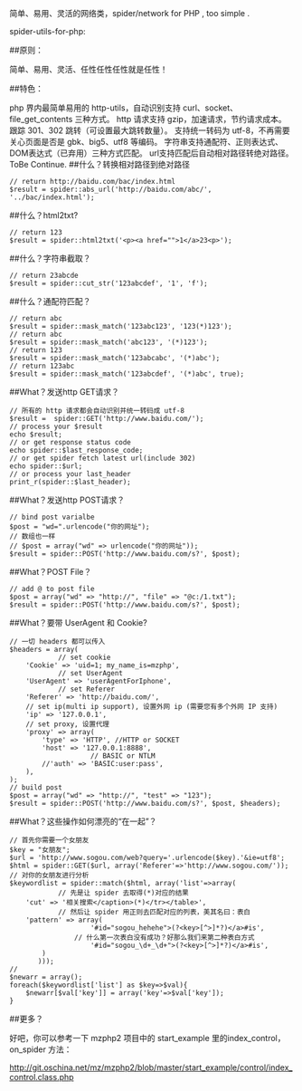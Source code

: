 简单、易用、灵活的网络类，spider/network for PHP , too simple .

spider-utils-for-php:

##原则：

简单、易用、灵活、任性任性任性就是任性！

##特色：

php 界内最简单易用的 http-utils，自动识别支持 curl、socket、file_get_contents 三种方式。
http 请求支持 gzip，加速请求，节约请求成本。
跟踪 301、302 跳转（可设置最大跳转数量）。
支持统一转码为 utf-8，不再需要关心页面是否是 gbk、big5、utf8 等编码。
字符串支持通配符、正则表达式、DOM表达式（已弃用）三种方式匹配。
url支持匹配后自动相对路径转绝对路径。
ToBe Continue.
##什么？转换相对路径到绝对路径

	// return http://baidu.com/bac/index.html
	$result = spider::abs_url('http://baidu.com/abc/', '../bac/index.html');
##什么？html2txt?

	// return 123
	$result = spider::html2txt('<p><a href="">1</a>23<p>');
##什么？字符串截取？

	// return 23abcde
	$result = spider::cut_str('123abcdef', '1', 'f');
##什么？通配符匹配？

	// return abc
	$result = spider::mask_match('123abc123', '123(*)123');
	// return abc
	$result = spider::mask_match('abc123', '(*)123');
	// return 123
	$result = spider::mask_match('123abcabc', '(*)abc');
	// return 123abc
	$result = spider::mask_match('123abcdef', '(*)abc', true);
##What？发送http GET请求？

    // 所有的 http 请求都会自动识别并统一转码成 utf-8
    $result =  spider::GET('http://www.baidu.com/');
    // process your $result
    echo $result;
    // or get response status code
    echo spider::$last_response_code;
    // or get spider fetch latest url(include 302)
    echo spider::$url;
    // or process your last_header
    print_r(spider::$last_header);
##What？发送http POST请求？

    // bind post varialbe
    $post = "wd=".urlencode("你的网址"); 
    // 数组也一样
    // $post = array("wd" => urlencode("你的网址"));
    $result = spider::POST('http://www.baidu.com/s?', $post);
##What？POST File？

    // add @ to post file
    $post = array("wd" => "http://", "file" => "@c:/1.txt");
    $result = spider::POST('http://www.baidu.com/s?', $post);
##What？要带 UserAgent 和 Cookie?

	// 一切 headers 都可以传入
	$headers = array(
                // set cookie
		'Cookie' => 'uid=1; my_name_is=mzphp',
                // set UserAgent
		'UserAgent' => 'userAgentForIphone',
                // set Referer
		'Referer' => 'http://baidu.com/',
		// set ip(multi ip support), 设置外网 ip (需要您有多个外网 IP 支持)
		'ip' => '127.0.0.1',
		// set proxy, 设置代理
		'proxy' => array(
			'type' => 'HTTP', //HTTP or SOCKET
			'host' => '127.0.0.1:8888',
                        // BASIC or NTLM
			//'auth' => 'BASIC:user:pass',
		),
	);
    // build post
    $post = array("wd" => "http://", "test" => "123");
    $result = spider::POST('http://www.baidu.com/s?', $post, $headers);
##What？这些操作如何漂亮的“在一起”？

	// 首先你需要一个女朋友
	$key = "女朋友";
	$url = 'http://www.sogou.com/web?query='.urlencode($key).'&ie=utf8';
	$html = spider::GET($url, array('Referer'=>'http://www.sogou.com/'));
	// 对你的女朋友进行分析
	$keywordlist = spider::match($html, array('list'=>array(
                // 先是让 spider 去取得(*)对应的结果
		'cut' => '相关搜索</caption>(*)</tr></table>',
                // 然后让 spider 用正则去匹配对应的列表，美其名曰：表白
		'pattern' => array(
                        '#id="sogou_hehehe">(?<key>[^>]*?)</a>#is',
	                // 什么第一次表白没有成功？好那么我们来第二种表白方式
                        '#id="sogou_\d+_\d+">(?<key>[^>]*?)</a>#is',
	        )
           )));
	//
	$newarr = array();
	foreach($keywordlist['list'] as $key=>$val){
		$newarr[$val['key']] = array('key'=>$val['key']);
	}
##更多？

好吧，你可以参考一下 mzphp2 项目中的 start_example 里的index_control，on_spider 方法：

http://git.oschina.net/mz/mzphp2/blob/master/start_example/control/index_control.class.php
